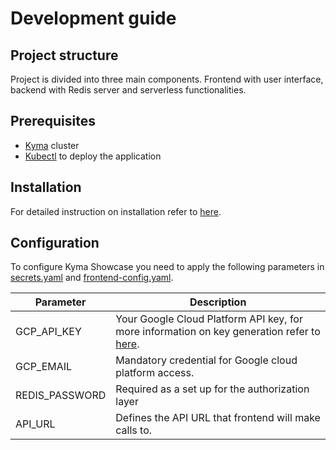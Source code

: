 # Development guide

## Project structure

Project is divided into three main components. Frontend with user interface, backend with Redis server and serverless functionalities.

## Prerequisites

- [Kyma](https://kyma-project.io/) cluster 
- [Kubectl](https://kubernetes.io/docs/tasks/tools/) to deploy the application

## Installation

For detailed instruction on installation refer to [here](../README.md#Installation).

## Configuration

To configure Kyma Showcase you need to apply the following parameters in [secrets.yaml](../resources/secrets.yaml) and [frontend-config.yaml](../resources/frontend/frontend-config.yaml).


| Parameter | Description |
|-----------|-------------|
| GCP_API_KEY | Your Google Cloud Platform API key, for more information on key generation refer to [here](https://cloud.google.com/docs/authentication/api-keys#creating_an_api_key). |
| GCP_EMAIL | Mandatory credential for Google cloud platform access.|
| REDIS_PASSWORD | Required as a set up for the authorization layer |
| API_URL | Defines the API URL that frontend will make calls to. |
